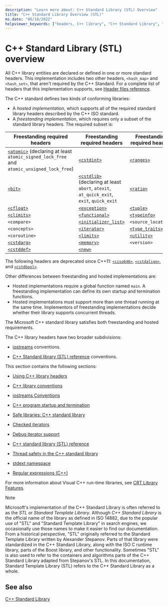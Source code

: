 ```yaml
---
description: "Learn more about: C++ Standard Library (STL) Overview"
title: "C++ Standard Library Overview (STL)"
ms.date: "08/18/2022"
helpviewer_keywords: ["headers, C++ library", "C++ Standard Library", "libraries, Standard C++", "C++ Standard Library, headers", "STL", "Standard template library, headers"]
---
```

# C++ Standard Library (STL) overview

All C++ library entities are declared or defined in one or more standard headers. This implementation includes two other headers, `<hash_map>` and `<hash_set>`, that aren't required by the C++ Standard. For a complete list of headers that this implementation supports, see [Header files reference](../standard-library/cpp-standard-library-header-files.md).

The C++ standard defines two kinds of conforming libraries:
- A *hosted implementation*, which supports all of the required standard library headers described by the C++ ISO standard.
- A *freestanding implementation*, which requires only a subset of the standard library headers. The required subset is:

| Freestanding required headers | Freestanding required headers | Freestanding required headers|
|--|--|--|
| [`<atomic>`](../standard-library/atomic.md) (declaring at least `atomic_signed_lock_free` and `atomic_unsigned_lock_free`) | [`<cstdint>`](../standard-library/cstdint.md) | [`<ranges>`](../standard-library/ranges.md) |
| [`<bit>`](../standard-library/bit.md) | [`<cstdlib>`](../standard-library/cstdlib.md) (declaring at least `abort`, `atexit`, `at_quick_exit`, `exit`, `quick_exit` | [`<ratio>`](../standard-library/ratio.md) |
| [`<cfloat>`](../standard-library/cfloat.md) | [`<exception>`](../standard-library/exception.md) | [`<tuple>`](../standard-library/tuple.md) |
| [`<climits>`](../standard-library/climits.md) | [`<functional>`](../standard-library/functional.md) | [`<typeinfo>`](../standard-library/typeinfo.md) |
| `<compare>` | [`<initializer_list>`](../standard-library/initializer-list.md) | `<source_location>` |
| `<concepts>` | [`<iterator>`](../standard-library/iterator.md) | [`<type_traits>`](../standard-library/type-traits.md) |
| `<coroutine>` | [`<limits>`](../standard-library/limits.md) | [`<utility>`](../standard-library/utility.md) |
| [`<cstdarg>`](../standard-library/cstdarg.md) | [`<memory>`](../standard-library/memory.md) | `<version>` |
| [`<cstddef>`](../standard-library/cstddef.md) | [`<new>`](../standard-library/new.md) |  |

The following headers are deprecated since C++11: [`<ciso646>`](../standard-library/ciso646.md), [`<cstdalign>`](../standard-library/cstdalign.md), and [`<cstdbool>`](../standard-library/cstdbool.md).

Other differences between freestanding and hosted implementations are:

- Hosted implementations require a global function named `main`. A freestanding implementation can define its own startup and termination functions.
- Hosted implementations must support more than one thread running at the same time. Implementors of freestanding implementations decide whether their library supports concurrent threads.

The Microsoft C++ standard library satisfies both freestanding and hosted requirements.

The C++ library headers have two broader subdivisions:

- [iostreams](../standard-library/iostreams-conventions.md) conventions.

- [C++ Standard library (STL) reference](../standard-library/cpp-standard-library-reference.md) conventions.

This section contains the following sections:

- [Using C++ library headers](../standard-library/using-cpp-library-headers.md)

- [C++ library conventions](../standard-library/cpp-library-conventions.md)

- [iostreams Conventions](../standard-library/iostreams-conventions.md)

- [C++ program startup and termination](../standard-library/cpp-program-startup-and-termination.md)

- [Safe libraries: C++ standard library](../standard-library/safe-libraries-cpp-standard-library.md)

- [Checked iterators](../standard-library/checked-iterators.md)

- [Debug iterator support](../standard-library/debug-iterator-support.md)

- [C++ standard library (STL) reference](../standard-library/cpp-standard-library-reference.md)

- [Thread safety in the C++ standard library](../standard-library/thread-safety-in-the-cpp-standard-library.md)

- [stdext namespace](../standard-library/stdext-namespace.md)

- [Regular expressions (C++)](../standard-library/regular-expressions-cpp.md)

For more information about Visual C++ run-time libraries, see [CRT Library Features](../c-runtime-library/crt-library-features.md).

> [!NOTE]
> Microsoft's implementation of the C++ Standard Library is often referred to as the *STL* or *Standard Template Library*. Although *C++ Standard Library* is the official name of the library as defined in ISO 14882, due to the popular use of "STL" and "Standard Template Library" in search engines, we occasionally use those names to make it easier to find our documentation.
From a historical perspective, "STL" originally referred to the Standard Template Library written by Alexander Stepanov. Parts of that library were standardized in the C++ Standard Library, along with the ISO C runtime library, parts of the Boost library, and other functionality. Sometimes "STL" is also used to refer to the containers and algorithms parts of the C++ Standard Library adapted from Stepanov's STL. In this documentation, Standard Template Library (STL) refers to the C++ Standard Library as a whole.

## See also

[C++ Standard Library](../standard-library/cpp-standard-library-reference.md)

